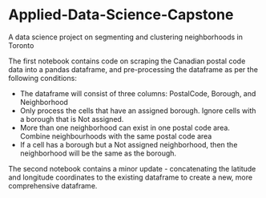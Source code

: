# Applied-Data-Science-Capstone
A data science project on segmenting and clustering neighborhoods in Toronto

The first notebook contains code on scraping the Canadian postal code data into a pandas dataframe, and pre-processing the dataframe as per the following conditions:

* The dataframe will consist of three columns: PostalCode, Borough, and Neighborhood
* Only process the cells that have an assigned borough. Ignore cells with a borough that is Not assigned.
* More than one neighborhood can exist in one postal code area. Combine neighbourhoods with the same postal code area
* If a cell has a borough but a Not assigned neighborhood, then the neighborhood will be the same as the borough.

The second notebook contains a minor update - concatenating the latitude and longitude coordinates to the existing dataframe to create a new, more comprehensive dataframe.
